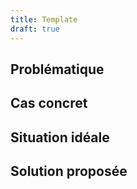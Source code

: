 ```yaml
---
title: Template
draft: true
---
```


## Problématique


## Cas concret


## Situation idéale


## Solution proposée
